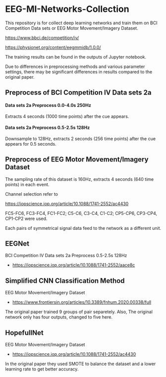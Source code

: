 # EEG-MI-Networks-Collection
This repository is for collect deep learning networks and train them on BCI Competition Data sets or EEG Motor Movement/Imagery Dataset.

https://www.bbci.de/competition/iv/

https://physionet.org/content/eegmmidb/1.0.0/

The training results can be found in the outputs of Jupyter notebook.

Due to differences in preprocessing methods and various parameter settings, there may be significant differences in results compared to the original paper.

## Preprocess of BCI Competition IV Data sets 2a

#### Data sets 2a Preprocess 0.0-4.0s 250Hz

Extracts 4 seconds (1000 time points) after the cue appears.

#### Data sets 2a Preprocess 0.5-2.5s 128Hz

Downsample to 128Hz, extracts 2 seconds (256 time points) after the cue appears for 0.5 seconds.

## Preprocess of EEG Motor Movement/Imagery Dataset

The sampling rate of this dataset is 160Hz, extracts 4 seconds (640 time points) in each event.

Channel selection refer to

https://iopscience.iop.org/article/10.1088/1741-2552/ac4430

FC5-FC6, FC3-FC4, FC1-FC2; C5-C6, C3-C4, C1-C2; CP5-CP6, CP3-CP4, CP1-CP2 were used.

Each pairs of symmetrical signal data feed to the network as a different unit.

## EEGNet

BCI Competition IV Data sets 2a Preprocess 0.5-2.5s 128Hz

- https://iopscience.iop.org/article/10.1088/1741-2552/aace8c

## Simplified CNN Classification Method

EEG Motor Movement/Imagery Dataset

- https://www.frontiersin.org/articles/10.3389/fnhum.2020.00338/full

The original paper trained 9 groups of pair separetely.
Also, The original network only has four outputs, changed to five here.

## HopefullNet

EEG Motor Movement/Imagery Dataset

- https://iopscience.iop.org/article/10.1088/1741-2552/ac4430

In the original paper they used SMOTE to balance the dataset and a lower learning rate to get better accuracy.
